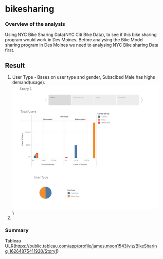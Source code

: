 # bikesharing
### Overview of the analysis
Using NYC Bike Sharing Data(NYC Citi Bike Data), to see if this bike sharing program would work in Des Moines. Before analysing the Bike Model sharing program in Des Moines we need to analysing NYC Bike sharing Data first. 

## Result
1. User Type - Bases on user type and gender, Subscibed Male has highs demand(usage). 
![Users](https://github.com/jamesmoonusa/bikesharing/blob/main/Users.PNG)\
2. 



### Summary














Tableau ULR(https://public.tableau.com/app/profile/james.moon1543/viz/BikeSharing_16264875411920/Story1)
